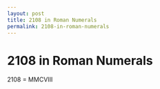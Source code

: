 ```yaml
---
layout: post
title: 2108 in Roman Numerals
permalink: 2108-in-roman-numerals
---
```


# 2108 in Roman Numerals

2108 = MMCVIII
